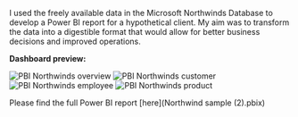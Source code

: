 I used the freely available data in the Microsoft Northwinds Database to develop a Power BI report for a hypothetical client. My aim was to transform the data into a digestible format that would allow for better business decisions and improved operations.

**Dashboard preview:**

![PBI Northwinds overview](https://github.com/user-attachments/assets/a8db16e6-9fa4-4207-87bd-1599876b19a5)
![PBI Northwinds customer](https://github.com/user-attachments/assets/ed8cc102-333e-4662-9a37-6edf906b7b0e)
![PBI Northwinds employee](https://github.com/user-attachments/assets/0ac0432a-e829-41c2-8b50-baf70bfb0dfb)
![PBI Northwinds product](https://github.com/user-attachments/assets/9ccf99b5-2f24-4210-a18a-88c6c4eb6447)

Please find the full Power BI report [here](Northwind sample (2).pbix)
